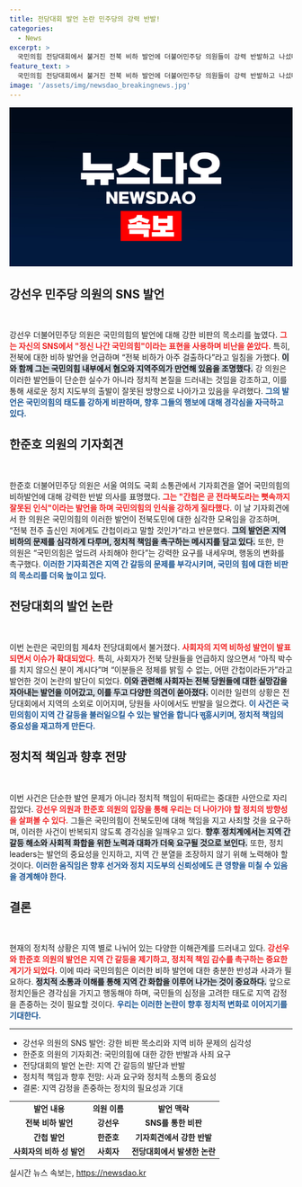 ```yaml
---
title: 전당대회 발언 논란 민주당의 강력 반발!
categories:
  - News
excerpt: >
  국민의힘 전당대회에서 불거진 전북 비하 발언에 더불어민주당 의원들이 강력 반발하고 나섰다. 강선우와 한준호 의원은 혐오와 갈라치기를 비판하며 국민의힘에 사과를 촉구했다. 이 논란, 어떻게 마무리될까?
feature_text: >
  국민의힘 전당대회에서 불거진 전북 비하 발언에 더불어민주당 의원들이 강력 반발하고 나섰다. 강선우와 한준호 의원은 혐오와 갈라치기를 비판하며 국민의힘에 사과를 촉구했다. 이 논란, 어떻게 마무리될까?
image: '/assets/img/newsdao_breakingnews.jpg'
---
```


<p><img src="/assets/img/newsdao_breakingnews.jpg" alt="bookingtag 속보" /></p>

<h2 data-ke-size="size26">강선우 민주당 의원의 SNS 발언</h2>

<p data-ke-size="size16">&nbsp;</p>

<p>강선우 더불어민주당 의원은 국민의힘의 발언에 대해 강한 비판의 목소리를 높였다. <b><span style="color: #ee2323;">그는 자신의 SNS에서 "정신 나간 국민의힘"이라는 표현을 사용하며 비난을 쏟았다.</span></b> 특히, 전북에 대한 비하 발언을 언급하며 “전북 비하가 아주 걸출하다”라고 일침을 가했다. <b><span style="background-color: #21538527;">이와 함께 그는 국민의힘 내부에서 혐오와 지역주의가 만연해 있음을 조명했다.</span></b> 강 의원은 이러한 발언들이 단순한 실수가 아니라 정치적 본질을 드러내는 것임을 강조하고, 이를 통해 새로운 정치 지도부의 출발이 잘못된 방향으로 나아가고 있음을 우려했다. <b><span style="color: #1a5490;">그의 발언은 국민의힘의 태도를 강하게 비판하며, 향후 그들의 행보에 대해 경각심을 자극하고 있다.</span></b></p>

<h2 data-ke-size="size26">한준호 의원의 기자회견</h2>

<p data-ke-size="size16">&nbsp;</p>

<p>한준호 더불어민주당 의원은 서울 여의도 국회 소통관에서 기자회견을 열어 국민의힘의 비하발언에 대해 강력한 반발 의사를 표명했다. <b><span style="color: #ee2323;">그는 "간첩은 곧 전라북도라는 뼛속까지 잘못된 인식"이라는 발언을 하며 국민의힘의 인식을 강하게 질타했다.</span></b> 이 날 기자회견에서 한 의원은 국민의힘의 이러한 발언이 전북도민에 대한 심각한 모욕임을 강조하며, “전북 전주 출신인 저에게도 간첩이라고 말할 것인가”라고 반문했다. <b><span style="background-color: #21538527;">그의 발언은 지역 비하의 문제를 심각하게 다루며, 정치적 책임을 촉구하는 메시지를 담고 있다.</span></b> 또한, 한 의원은 “국민의힘은 엎드려 사죄해야 한다”는 강력한 요구를 내세우며, 행동의 변화를 촉구했다. <b><span style="color: #1a5490;">이러한 기자회견은 지역 간 갈등의 문제를 부각시키며, 국민의 힘에 대한 비판의 목소리를 더욱 높이고 있다.</span></b></p>

<h2 data-ke-size="size26">전당대회의 발언 논란</h2>

<p data-ke-size="size16">&nbsp;</p>

<p>이번 논란은 국민의힘 제4차 전당대회에서 불거졌다. <b><span style="color: #ee2323;">사회자의 지역 비하성 발언이 발표되면서 이슈가 확대되었다.</span></b> 특히, 사회자가 전북 당원들을 언급하지 않으면서 “아직 박수를 치지 않으신 분이 계시다”며 “이분들은 정체를 밝힐 수 없는, 어떤 간첩이라든가”라고 발언한 것이 논란의 발단이 되었다. <b><span style="background-color: #21538527;">이와 관련해 사회자는 전북 당원들에 대한 실망감을 자아내는 발언을 이어갔고, 이를 두고 다양한 의견이 쏟아졌다.</span></b> 이러한 일련의 상황은 전당대회에서 지역의 소외로 이어지며, 당원들 사이에서도 반발을 일으켰다. <b><span style="color: #1a5490;">이 사건은 국민의힘이 지역 간 갈등을 불러일으킬 수 있는 발언을 합니다 सु흥시키며, 정치적 책임의 중요성을 재고하게 만든다.</span></b></p>

<h2 data-ke-size="size26">정치적 책임과 향후 전망</h2>

<p data-ke-size="size16">&nbsp;</p>

<p>이번 사건은 단순한 발언 문제가 아니라 정치적 책임이 뒤따르는 중대한 사안으로 자리 잡았다. <b><span style="color: #ee2323;">강선우 의원과 한준호 의원의 입장을 통해 우리는 더 나아가야 할 정치의 방향성을 살펴볼 수 있다.</span></b> 그들은 국민의힘이 전북도민에 대해 책임을 지고 사죄할 것을 요구하며, 이러한 사건이 반복되지 않도록 경각심을 일깨우고 있다. <b><span style="background-color: #21538527;">향후 정치계에서는 지역 간 갈등 해소와 사회적 화합을 위한 노력과 대화가 더욱 요구될 것으로 보인다.</span></b> 또한, 정치 leaders는 발언의 중요성을 인지하고, 지역 간 분열을 조장하지 않기 위해 노력해야 할 것이다. <b><span style="color: #1a5490;">이러한 움직임은 향후 선거와 정치 지도부의 신뢰성에도 큰 영향을 미칠 수 있음을 경계해야 한다.</span></b></p>

<h2 data-ke-size="size26">결론</h2>

<p data-ke-size="size16">&nbsp;</p>

<p>현재의 정치적 상황은 지역 별로 나뉘어 있는 다양한 이해관계를 드러내고 있다. <b><span style="color: #ee2323;">강선우와 한준호 의원의 발언은 지역 간 갈등을 제기하고, 정치적 책임 감수를 촉구하는 중요한 계기가 되었다.</span></b> 이에 따라 국민의힘은 이러한 비하 발언에 대한 충분한 반성과 사과가 필요하다. <b><span style="background-color: #21538527;">정치적 소통과 이해를 통해 지역 간 화합을 이루어 나가는 것이 중요하다.</span></b> 앞으로 정치인들은 경각심을 가지고 행동해야 하며, 국민들의 심정을 고려한 태도로 지역 감정을 존중하는 것이 필요할 것이다. <b><span style="color: #1a5490;">우리는 이러한 논란이 향후 정치적 변화로 이어지기를 기대한다.</span></b> </p>

<hr />

<ul>
<li>강선우 의원의 SNS 발언: 강한 비판 목소리와 지역 비하 문제의 심각성</li>
<li>한준호 의원의 기자회견: 국민의힘에 대한 강한 반발과 사죄 요구</li>
<li>전당대회의 발언 논란: 지역 간 갈등의 발단과 반발</li>
<li>정치적 책임과 향후 전망: 사과 요구와 정치적 소통의 중요성</li>
<li>결론: 지역 감정을 존중하는 정치의 필요성과 기대</li>
</ul>

<table>
<tr>
<td style="text-align: center; height: 17px;"><b>발언 내용</b></td>
<td style="text-align: center; height: 17px;"><b>의원 이름</b></td>
<td style="text-align: center; height: 17px;"><b>발언 맥락</b></td>
</tr>
<tr>
<td style="text-align: center; height: 17px;"><b>전북 비하 발언</b></td>
<td style="text-align: center; height: 17px;"><b>강선우</b></td>
<td style="text-align: center; height: 17px;"><b>SNS를 통한 비판</b></td>
</tr>
<tr>
<td style="text-align: center; height: 17px;"><b>간첩 발언</b></td>
<td style="text-align: center; height: 17px;"><b>한준호</b></td>
<td style="text-align: center; height: 17px;"><b>기자회견에서 강한 반발</b></td>
</tr>
<tr>
<td style="text-align: center; height: 17px;"><b>사회자의 비하 성 발언</b></td>
<td style="text-align: center; height: 17px;"><b>사회자</b></td>
<td style="text-align: center; height: 17px;"><b>전당대회에서 발생한 논란</b></td>
</tr>
</table>
실시간 뉴스 속보는, <a href="https://newsdao.kr" rel="dofollow">https://newsdao.kr</a>


